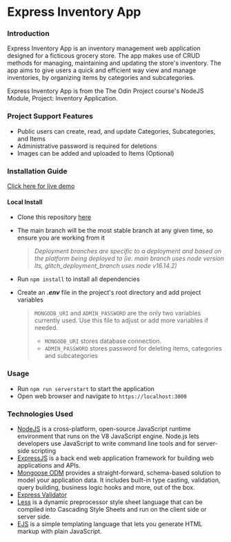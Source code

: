 # Express Inventory App

### Introduction
Express Inventory App is an inventory management web application designed for a ficticous grocery store. The app makes use of CRUD methods for managing, maintaining and updating the store's inventory. The app aims to give users a quick and efficient way view and manage inventories, by organizing items by categories and subcategories. 

Express Inventory App is from the The Odin Project course's NodeJS Module, Project: Inventory Application. 

### Project Support Features
* Public users can create, read, and update Categories, Subcategories, and Items
* Administrative password is required for deletions
* Images can be added and uploaded to Items (Optional)

### Installation Guide
[Click here for live demo](https://highfalutin-cat-avenue.glitch.me)

#### Local Install
* Clone this repository [here](https://github.com/marefpceo/express-inventory-app)
* The main branch will be the most stable branch at any given time, so ensure you are working from it

  > *Deployment branches are specific to a deployment and based on the platform being deployed to (ie. main branch uses node version lts, glitch_deployment_branch uses node v16.14.2)*

* Run `npm install` to install all dependencies
* Create an ***.env*** file in the project's root directory and add project variables

  >`MONGODB_URI` and `ADMIN_PASSWORD` are the only two variables currently used. Use this file to adjust or add more variables if needed.
  >
  >* `MONGODB_URI` stores database connection.
  >* `ADMIN_PASSWORD` stores password for deleting items, categories and subcategories

### Usage
* Run `npm run serverstart` to start the application
* Open web browser and navigate to `https://localhost:3000` 

### Technologies Used
* [NodeJS](https://www.nodejs.org/) is a cross-platform, open-source JavaScript runtime environment that runs on the V8 JavaScript engine. Node.js lets developers use JavaScript to write command line tools and for server-side scripting
* [ExpressJS](https://www.expressjs.org/) is a back end web application framework for building web applications and APIs.
* [Mongoose ODM](https://mongoosejs.com/) provides a straight-forward, schema-based solution to model your application data. It includes built-in type casting, validation, query building, business logic hooks and more, out of the box.
* [Express Validator](https://express-validator.github.io/)
* [Less](https://lesscss.org/) is a dynamic preprocessor style sheet language that can be compiled into Cascading Style Sheets and run on the client side or server side. 
* [EJS](https://ejs.co/) is a simple templating language that lets you generate HTML markup with plain JavaScript. 
